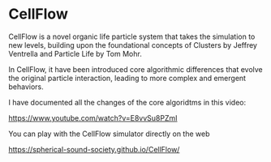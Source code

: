 # CellFlow

CellFlow is a novel organic life particle system that takes the simulation to new levels, building upon the foundational concepts of Clusters by Jeffrey Ventrella and Particle Life by Tom Mohr.

In CellFlow, it have been introduced core algorithmic differences that evolve the original particle interaction, leading to more complex and emergent behaviors.

I have documented all the changes of the core algoridtms in this video:

https://www.youtube.com/watch?v=E8vvSu8PZmI

You can play with the CellFlow simulator directly on the web

https://spherical-sound-society.github.io/CellFlow/
